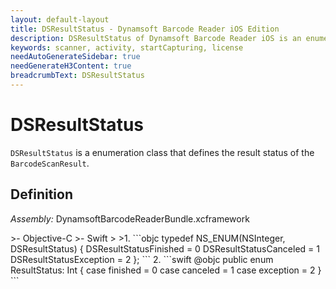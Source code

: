 ```yaml
---
layout: default-layout
title: DSResultStatus - Dynamsoft Barcode Reader iOS Edition
description: DSResultStatus of Dynamsoft Barcode Reader iOS is an enumeration class that defines the result status of the BarcodeScanResult.
keywords: scanner, activity, startCapturing, license 
needAutoGenerateSidebar: true
needGenerateH3Content: true
breadcrumbText: DSResultStatus
---
```


# DSResultStatus

`DSResultStatus` is a enumeration class that defines the result status of the `BarcodeScanResult`.

## Definition

*Assembly:* DynamsoftBarcodeReaderBundle.xcframework

<div class="sample-code-prefix"></div>
>- Objective-C
>- Swift
>
>1. 
```objc
typedef NS_ENUM(NSInteger, DSResultStatus)
{
    DSResultStatusFinished = 0
    DSResultStatusCanceled = 1
    DSResultStatusException = 2
};
```
2. 
```swift
@objc public enum ResultStatus: Int {
    case finished = 0
    case canceled = 1
    case exception = 2
}
```
